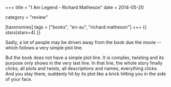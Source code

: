 +++
title = "I Am Legend - Richard Matheson"
date = 2014-05-20

category = "review"

[taxonomies]
tags = ["books", "en-au", "richard matheson"]
+++
{{ stars(stars=4) }}

Sadly, a lot of people may be driven away from the book due the movie -- which follows a very simple plot line.

But the book does not have a simple plot line. It is complex, twisting and its purpose only shows in the very last line. In that line, the whole story finally clicks; all plots and twists, all descriptions and names, everything clicks. And you stay there, suddenly hit by its plot like a brick hitting you in the side of your face.